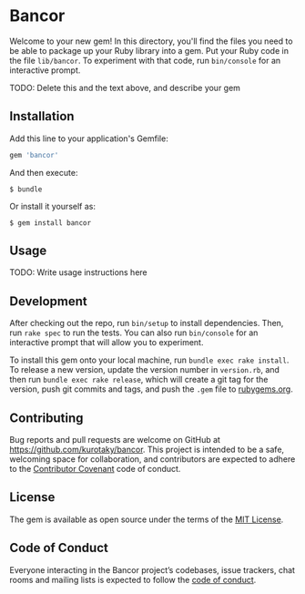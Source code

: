 # Bancor

Welcome to your new gem! In this directory, you'll find the files you need to be able to package up your Ruby library into a gem. Put your Ruby code in the file `lib/bancor`. To experiment with that code, run `bin/console` for an interactive prompt.

TODO: Delete this and the text above, and describe your gem

## Installation

Add this line to your application's Gemfile:

```ruby
gem 'bancor'
```

And then execute:

    $ bundle

Or install it yourself as:

    $ gem install bancor

## Usage

TODO: Write usage instructions here

## Development

After checking out the repo, run `bin/setup` to install dependencies. Then, run `rake spec` to run the tests. You can also run `bin/console` for an interactive prompt that will allow you to experiment.

To install this gem onto your local machine, run `bundle exec rake install`. To release a new version, update the version number in `version.rb`, and then run `bundle exec rake release`, which will create a git tag for the version, push git commits and tags, and push the `.gem` file to [rubygems.org](https://rubygems.org).

## Contributing

Bug reports and pull requests are welcome on GitHub at https://github.com/kurotaky/bancor. This project is intended to be a safe, welcoming space for collaboration, and contributors are expected to adhere to the [Contributor Covenant](http://contributor-covenant.org) code of conduct.

## License

The gem is available as open source under the terms of the [MIT License](https://opensource.org/licenses/MIT).

## Code of Conduct

Everyone interacting in the Bancor project’s codebases, issue trackers, chat rooms and mailing lists is expected to follow the [code of conduct](https://github.com/kurotaky/bancor/blob/master/CODE_OF_CONDUCT.md).
